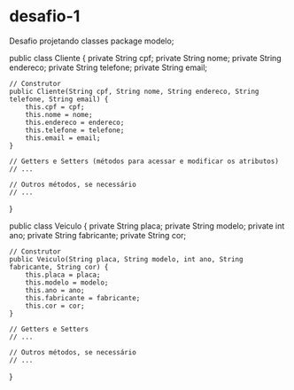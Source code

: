 # desafio-1
Desafio projetando classes
package modelo;

public class Cliente {
    private String cpf;
    private String nome;
    private String endereco;
    private String telefone;
    private String email;

    // Construtor
    public Cliente(String cpf, String nome, String endereco, String telefone, String email) {
        this.cpf = cpf;
        this.nome = nome;
        this.endereco = endereco;
        this.telefone = telefone;
        this.email = email;
    }

    // Getters e Setters (métodos para acessar e modificar os atributos)
    // ...

    // Outros métodos, se necessário
    // ...
}



public class Veiculo {
    private String placa;
    private String modelo;
    private int ano;
    private String fabricante;
    private String cor;

    // Construtor
    public Veiculo(String placa, String modelo, int ano, String fabricante, String cor) {
        this.placa = placa;
        this.modelo = modelo;
        this.ano = ano;
        this.fabricante = fabricante;
        this.cor = cor;
    }

    // Getters e Setters
    // ...

    // Outros métodos, se necessário
    // ...
}
